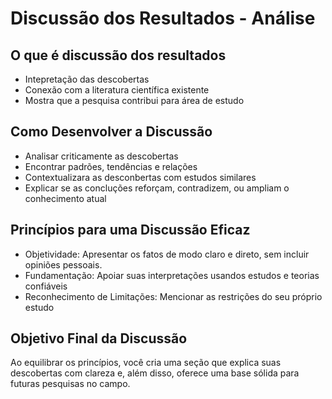 # Discussão dos Resultados - Análise

## O que é discussão dos resultados

- Intepretação das descobertas
- Conexão com a literatura científica existente
- Mostra que a pesquisa contribui para área de estudo

## Como Desenvolver a Discussão

- Analisar criticamente as descobertas
- Encontrar padrões, tendências e relações
- Contextualizara as desconbertas com estudos similares
- Explicar se as concluções reforçam, contradizem, ou ampliam o conhecimento atual

## Princípios para uma Discussão Eficaz

- Objetividade: Apresentar os fatos de modo claro e direto, sem incluir opiniões pessoais.
- Fundamentação: Apoiar suas interpretações usandos estudos e teorias confiáveis
- Reconhecimento de Limitações: Mencionar as restrições do seu próprio estudo

## Objetivo Final da Discussão

Ao equilibrar os princípios, você cria uma seção que explica suas descobertas com clareza e, além disso, oferece uma base sólida para futuras pesquisas no campo.

